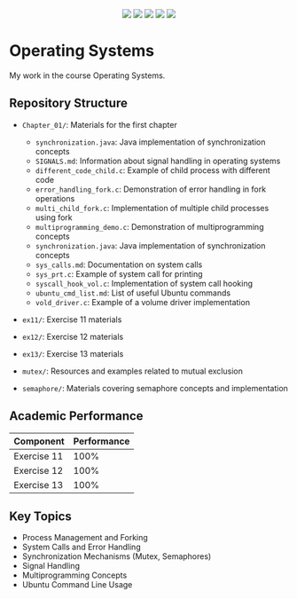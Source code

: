 <div align="center">
  <img src="https://img.shields.io/badge/language-C-blue.svg?logo=c">
  <img src="https://img.shields.io/badge/platform-macOS-blue.svg?logo=macos">
  <img src="https://img.shields.io/badge/platform-Linux-orange.svg?logo=linux"> 
  <img src="https://img.shields.io/badge/platform-Ubuntu-%23E95420.svg?logo=ubuntu">
  <img src="https://custom-icon-badges.demolab.com/github/license/denvercoder1/custom-icon-badges?logo=law">
</div>

# Operating Systems

My work in the course Operating Systems.

## Repository Structure

- `Chapter_01/`: Materials for the first chapter
  - `synchronization.java`: Java implementation of synchronization concepts
  - `SIGNALS.md`: Information about signal handling in operating systems
  - `different_code_child.c`: Example of child process with different code
  - `error_handling_fork.c`: Demonstration of error handling in fork operations
  - `multi_child_fork.c`: Implementation of multiple child processes using fork
  - `multiprogramming_demo.c`: Demonstration of multiprogramming concepts
  - `synchronization.java`: Java implementation of synchronization concepts
  - `sys_calls.md`: Documentation on system calls
  - `sys_prt.c`: Example of system call for printing
  - `syscall_hook_vol.c`: Implementation of system call hooking
  - `ubuntu_cmd_list.md`: List of useful Ubuntu commands
  - `vold_driver.c`: Example of a volume driver implementation

- `ex11/`: Exercise 11 materials
- `ex12/`: Exercise 12 materials
- `ex13/`: Exercise 13 materials
- `mutex/`: Resources and examples related to mutual exclusion
- `semaphore/`: Materials covering semaphore concepts and implementation

## Academic Performance

| Component | Performance |
|-----------|-------------|
| Exercise 11 | 100% |
| Exercise 12 | 100% |
| Exercise 13 | 100% |

## Key Topics

- Process Management and Forking
- System Calls and Error Handling
- Synchronization Mechanisms (Mutex, Semaphores)
- Signal Handling
- Multiprogramming Concepts
- Ubuntu Command Line Usage

